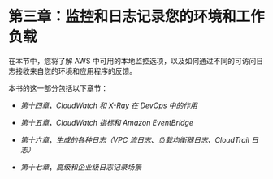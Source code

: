 # 第三章：监控和日志记录您的环境和工作负载

在本节中，您将了解 AWS 中可用的本地监控选项，以及如何通过不同的可访问日志接收来自您的环境和应用程序的反馈。

本书的这一部分包括以下章节：

+   *第十四章*，*CloudWatch 和 X-Ray 在 DevOps 中的作用*

+   *第十五章*，*CloudWatch 指标和 Amazon EventBridge*

+   *第十六章*，*生成的各种日志（VPC 流日志、负载均衡器日志、CloudTrail 日志）*

+   *第十七章*，*高级和企业级日志记录场景*
